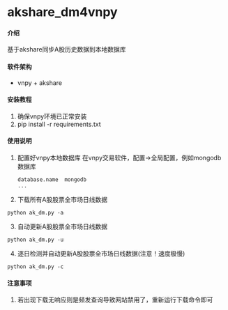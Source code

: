 # akshare_dm4vnpy

#### 介绍
基于akshare同步A股历史数据到本地数据库

#### 软件架构
* vnpy + akshare

#### 安装教程
1. 确保vnpy环境已正常安装
2.  pip install -r requirements.txt

#### 使用说明

1. 配置好vnpy本地数据库
   在vnpy交易软件，配置->全局配置，例如mongodb数据库
   ```
   database.name  mongodb
   ...
   ```

2.  下载所有A股股票全市场日线数据
```
python ak_dm.py -a 
```

3.  自动更新A股股票全市场日线数据
```
python ak_dm.py -u
```

4.  逐日检测并自动更新A股股票全市场日线数据(注意！速度极慢)
```
python ak_dm.py -c
```

#### 注意事项

1. 若出现下载无响应则是频发查询导致网站禁用了，重新运行下载命令即可